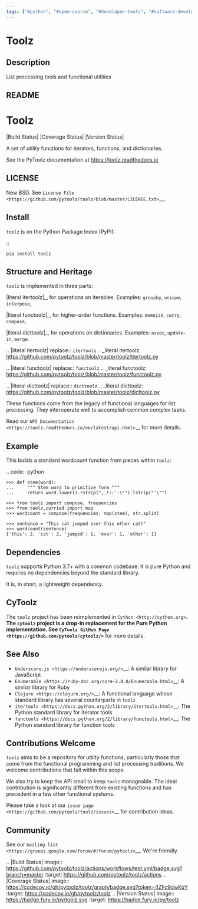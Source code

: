 ```yaml
---
tags: ["#python", "#open-source", "#developer-tools", "#software-development", "#example-code", "|", "#functional-programming", "#utility-functions", "#cython"]
---
```


# Toolz

## Description

List processing tools and functional utilities

## README

Toolz
=====

|Build Status| |Coverage Status| |Version Status|

A set of utility functions for iterators, functions, and dictionaries.

See the PyToolz documentation at https://toolz.readthedocs.io

LICENSE
-------

New BSD. See `License File <https://github.com/pytoolz/toolz/blob/master/LICENSE.txt>`__.

Install
-------

``toolz`` is on the Python Package Index (PyPI):

::

    pip install toolz

Structure and Heritage
----------------------

``toolz`` is implemented in three parts:

|literal itertoolz|_, for operations on iterables. Examples: ``groupby``,
``unique``, ``interpose``,

|literal functoolz|_, for higher-order functions. Examples: ``memoize``,
``curry``, ``compose``,

|literal dicttoolz|_, for operations on dictionaries. Examples: ``assoc``,
``update-in``, ``merge``.

.. |literal itertoolz| replace:: ``itertoolz``
.. _literal itertoolz: https://github.com/pytoolz/toolz/blob/master/toolz/itertoolz.py

.. |literal functoolz| replace:: ``functoolz``
.. _literal functoolz: https://github.com/pytoolz/toolz/blob/master/toolz/functoolz.py

.. |literal dicttoolz| replace:: ``dicttoolz``
.. _literal dicttoolz: https://github.com/pytoolz/toolz/blob/master/toolz/dicttoolz.py

These functions come from the legacy of functional languages for list
processing. They interoperate well to accomplish common complex tasks.

Read our `API
Documentation <https://toolz.readthedocs.io/en/latest/api.html>`__ for
more details.

Example
-------

This builds a standard wordcount function from pieces within ``toolz``:

.. code:: python

    >>> def stem(word):
    ...     """ Stem word to primitive form """
    ...     return word.lower().rstrip(",.!:;'-\"").lstrip("'\"")

    >>> from toolz import compose, frequencies
    >>> from toolz.curried import map
    >>> wordcount = compose(frequencies, map(stem), str.split)

    >>> sentence = "This cat jumped over this other cat!"
    >>> wordcount(sentence)
    {'this': 2, 'cat': 2, 'jumped': 1, 'over': 1, 'other': 1}

Dependencies
------------

``toolz`` supports Python 3.7+ with a common codebase.
It is pure Python and requires no dependencies beyond the standard
library.

It is, in short, a lightweight dependency.


CyToolz
-------

The ``toolz`` project has been reimplemented in `Cython <http://cython.org>`__.
The ``cytoolz`` project is a drop-in replacement for the Pure Python
implementation.
See `CyToolz GitHub Page <https://github.com/pytoolz/cytoolz/>`__ for more
details.

See Also
--------

- `Underscore.js <https://underscorejs.org/>`__: A similar library for
   JavaScript
- `Enumerable <https://ruby-doc.org/core-2.0.0/Enumerable.html>`__: A
   similar library for Ruby
- `Clojure <https://clojure.org/>`__: A functional language whose
   standard library has several counterparts in ``toolz``
- `itertools <https://docs.python.org/2/library/itertools.html>`__: The
   Python standard library for iterator tools
- `functools <https://docs.python.org/2/library/functools.html>`__: The
   Python standard library for function tools

Contributions Welcome
---------------------

``toolz`` aims to be a repository for utility functions, particularly
those that come from the functional programming and list processing
traditions. We welcome contributions that fall within this scope.

We also try to keep the API small to keep ``toolz`` manageable. The ideal
contribution is significantly different from existing functions and has
precedent in a few other functional systems.

Please take a look at our
`issue page <https://github.com/pytoolz/toolz/issues>`__
for contribution ideas.

Community
---------

See our `mailing list <https://groups.google.com/forum/#!forum/pytoolz>`__.
We're friendly.

.. |Build Status| image:: https://github.com/pytoolz/toolz/actions/workflows/test.yml/badge.svg?branch=master
   :target: https://github.com/pytoolz/toolz/actions
.. |Coverage Status| image:: https://codecov.io/gh/pytoolz/toolz/graph/badge.svg?token=4ZFc9dwKqY
   :target: https://codecov.io/gh/pytoolz/toolz
.. |Version Status| image:: https://badge.fury.io/py/toolz.svg
   :target: https://badge.fury.io/py/toolz

